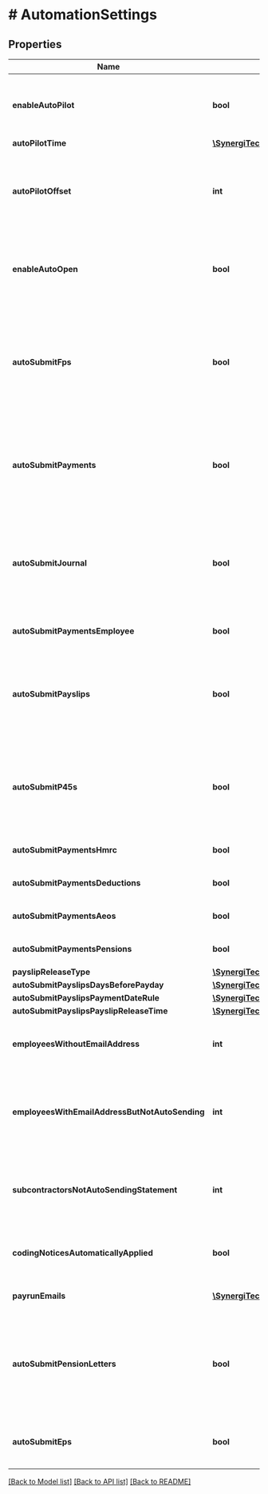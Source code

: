 # # AutomationSettings

## Properties

Name | Type | Description | Notes
------------ | ------------- | ------------- | -------------
**enableAutoPilot** | **bool** | IF enabled then payruns will be automatically finalised on the payment date and the next payrun will be started | [optional]
**autoPilotTime** | [**\SynergiTech\Staffology\Model\AutoPilotFinaliseTime**](AutoPilotFinaliseTime.md) |  | [optional]
**autoPilotOffset** | **int** | How many days before the payment date a payrun should be finalised.  Set it to 0 if you want the payrun to be automatically finalised on the payment date itself | [optional]
**enableAutoOpen** | **bool** | IF enabled then whenever you close a payrun, the next one will be started. Automatically set to true if EnableAutoPilot is true | [optional]
**autoSubmitFps** | **bool** | If set to true, we&#39;ll automatically send your FPS to HMRC whenever you finalise a PayRun.  This property will always have the same value as the property with the same name on the RtiSubmissionSettings model. | [optional]
**autoSubmitPayments** | **bool** | If set to true, we&#39;ll automatically submit payments whenever you finalise a PayRun.  The employer must be connected to an ExternalDataProvider supporting Type of &#39;Payments&#39;. | [optional]
**autoSubmitJournal** | **bool** | If set to true, we&#39;ll automatically submit the payroll journal whenever you finalise a PayRun.  The employer must be connected to an ExternalDataProvider supporting Type of &#39;Accounting&#39;. | [optional]
**autoSubmitPaymentsEmployee** | **bool** | Used in conjunction with AutoSubmitPayments. | [optional]
**autoSubmitPayslips** | **bool** | If set to true, we&#39;ll automatically submit payslips whenever you finalise a PayRun.  The employer must be connected to an ExternalDataProvider supporting Type of &#39;EmployeePortal&#39;. | [optional]
**autoSubmitP45s** | **bool** | If set to true, we&#39;ll automatically submit P45s whenever you finalise a PayRun.  The employer must be connected to an ExternalDataProvider supporting Type of &#39;EmployeePortal&#39;. | [optional]
**autoSubmitPaymentsHmrc** | **bool** | Used in conjunction with AutoSubmitPayments. | [optional]
**autoSubmitPaymentsDeductions** | **bool** | Used in conjunction with AutoSubmitPayments. | [optional]
**autoSubmitPaymentsAeos** | **bool** | Used in conjunction with AutoSubmitPayments. | [optional]
**autoSubmitPaymentsPensions** | **bool** | Used in conjunction with AutoSubmitPayments. | [optional]
**payslipReleaseType** | [**\SynergiTech\Staffology\Model\PayslipReleaseType**](PayslipReleaseType.md) |  | [optional]
**autoSubmitPayslipsDaysBeforePayday** | [**\SynergiTech\Staffology\Model\DaysBeforePayday**](DaysBeforePayday.md) |  | [optional]
**autoSubmitPayslipsPaymentDateRule** | [**\SynergiTech\Staffology\Model\PayslipReleasePaymentDateRule**](PayslipReleasePaymentDateRule.md) |  | [optional]
**autoSubmitPayslipsPayslipReleaseTime** | [**\SynergiTech\Staffology\Model\PayslipReleaseTime**](PayslipReleaseTime.md) |  | [optional]
**employeesWithoutEmailAddress** | **int** | [readonly] A count of how many employees or subcontractors for this employer do not have email addresses | [optional]
**employeesWithEmailAddressButNotAutoSending** | **int** | [readonly] A count of how many employees or subcontractors for this employer do have email addresses but don&#39;t have the option enabled to auto-email payslips | [optional]
**subcontractorsNotAutoSendingStatement** | **int** | [readonly] A count of how many subscontractors for this employer do don&#39;t have the option enabled to auto-email statement | [optional]
**codingNoticesAutomaticallyApplied** | **bool** | [readonly] An indicator of whether or not this employer is automatically applying DpsNotices | [optional]
**payrunEmails** | [**\SynergiTech\Staffology\Model\PayrunEmail[]**](PayrunEmail.md) | Automated emails that will be sent when a PayRun is finalised | [optional]
**autoSubmitPensionLetters** | **bool** | If set to true, we&#39;ll automatically submit Pension Letters whenever you finalise a PayRun.  The employer must be connected to an ExternalDataProvider supporting Type of &#39;EmployeePortal&#39;. | [optional]
**autoSubmitEps** | **bool** | If set to true, we&#39;ll automatically send your EPS to HMRC whenever you finalise a PayRun. | [optional]

[[Back to Model list]](../../README.md#models) [[Back to API list]](../../README.md#endpoints) [[Back to README]](../../README.md)
